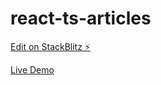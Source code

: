 # react-ts-articles

[Edit on StackBlitz ⚡️](https://stackblitz.com/edit/react-ts-articles)

[Live Demo](https://react-ts-5zeycw.stackblitz.io/)
